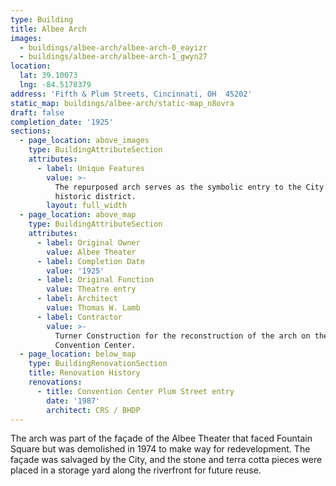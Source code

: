 ```yaml
---
type: Building
title: Albee Arch
images:
  - buildings/albee-arch/albee-arch-0_eayizr
  - buildings/albee-arch/albee-arch-1_gwyn27
location:
  lat: 39.10073
  lng: -84.5178379
address: 'Fifth & Plum Streets, Cincinnati, OH  45202'
static_map: buildings/albee-arch/static-map_n8ovra
draft: false
completion_date: '1925'
sections:
  - page_location: above_images
    type: BuildingAttributeSection
    attributes:
      - label: Unique Features
        value: >-
          The repurposed arch serves as the symbolic entry to the City's
          historic district.
        layout: full_width
  - page_location: above_map
    type: BuildingAttributeSection
    attributes:
      - label: Original Owner
        value: Albee Theater
      - label: Completion Date
        value: '1925'
      - label: Original Function
        value: Theatre entry
      - label: Architect
        value: Thomas W. Lamb
      - label: Contractor
        value: >-
          Turner Construction for the reconstruction of the arch on the
          Convention Center.
  - page_location: below_map
    type: BuildingRenovationSection
    title: Renovation History
    renovations:
      - title: Convention Center Plum Street entry
        date: '1987'
        architect: CRS / BHDP
---
```


The arch was part of the façade of the Albee Theater that faced Fountain Square but was demolished in 1974 to make way for redevelopment. The façade was salvaged by the City, and the stone and terra cotta pieces were placed in a storage yard along the riverfront for future reuse.
